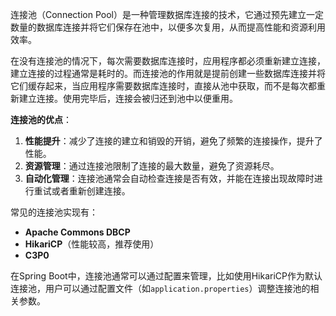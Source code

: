 连接池（Connection Pool）是一种管理数据库连接的技术，它通过预先建立一定数量的数据库连接并将它们保存在池中，以便多次复用，从而提高性能和资源利用效率。

在没有连接池的情况下，每次需要数据库连接时，应用程序都必须重新建立连接，建立连接的过程通常是耗时的。而连接池的作用就是提前创建一些数据库连接并将它们缓存起来，当应用程序需要数据库连接时，直接从池中获取，而不是每次都重新建立连接。使用完毕后，连接会被归还到池中以便重用。

**连接池的优点**：

1. **性能提升**：减少了连接的建立和销毁的开销，避免了频繁的连接操作，提升了性能。
2. **资源管理**：通过连接池限制了连接的最大数量，避免了资源耗尽。
3. **自动化管理**：连接池通常会自动检查连接是否有效，并能在连接出现故障时进行重试或者重新创建连接。

常见的连接池实现有：

- **Apache Commons DBCP**
- **HikariCP**（性能较高，推荐使用）
- **C3P0**

在Spring Boot中，连接池通常可以通过配置来管理，比如使用HikariCP作为默认连接池，用户可以通过配置文件（如`application.properties`）调整连接池的相关参数。